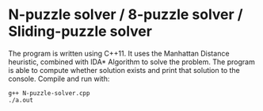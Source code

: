 # N-puzzle solver / 8-puzzle solver / Sliding-puzzle solver

The program is written using C++11. 
It uses the Manhattan Distance heuristic, combined with IDA* Algorithm to solve the problem. The program is able to compute whether solution exists and print that solution to the console. 
Compile and run with:
```
g++ N-puzzle-solver.cpp 
./a.out 
```

